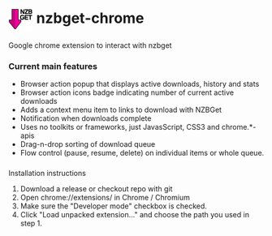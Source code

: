 <img src="img/icon48.png" align="absmiddle"> nzbget-chrome
=============

Google chrome extension to interact with nzbget

### Current main features
* Browser action popup that displays active downloads, history and stats
* Browser action icons badge indicating number of current active downloads
* Adds a context menu item to links to download with NZBGet
* Notification when downloads complete
* Uses no toolkits or frameworks, just JavasScript, CSS3 and chrome.*-apis
* Drag-n-drop sorting of download queue
* Flow control (pause, resume, delete) on individual items or whole queue.

###
Installation instructions
1. Download a release or checkout repo with git
2. Open chrome://extensions/ in Chrome / Chromium
3. Make sure the "Developer mode" checkbox is checked.
4. Click "Load unpacked extension..." and choose the path you used in step 1.